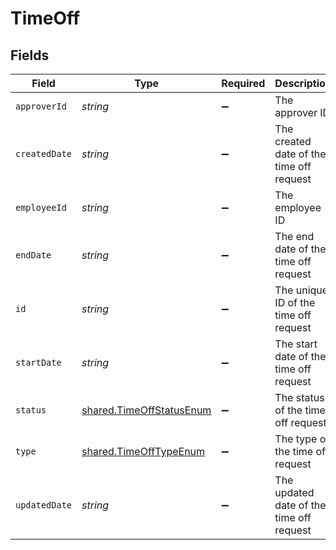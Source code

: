 # TimeOff


## Fields

| Field                                                                | Type                                                                 | Required                                                             | Description                                                          | Example                                                              |
| -------------------------------------------------------------------- | -------------------------------------------------------------------- | -------------------------------------------------------------------- | -------------------------------------------------------------------- | -------------------------------------------------------------------- |
| `approverId`                                                         | *string*                                                             | :heavy_minus_sign:                                                   | The approver ID                                                      | 1687-4                                                               |
| `createdDate`                                                        | *string*                                                             | :heavy_minus_sign:                                                   | The created date of the time off request                             |                                                                      |
| `employeeId`                                                         | *string*                                                             | :heavy_minus_sign:                                                   | The employee ID                                                      | 1687-3                                                               |
| `endDate`                                                            | *string*                                                             | :heavy_minus_sign:                                                   | The end date of the time off request                                 |                                                                      |
| `id`                                                                 | *string*                                                             | :heavy_minus_sign:                                                   | The unique ID of the time off request                                | 123456                                                               |
| `startDate`                                                          | *string*                                                             | :heavy_minus_sign:                                                   | The start date of the time off request                               |                                                                      |
| `status`                                                             | [shared.TimeOffStatusEnum](../../models/shared/timeoffstatusenum.md) | :heavy_minus_sign:                                                   | The status of the time off request                                   |                                                                      |
| `type`                                                               | [shared.TimeOffTypeEnum](../../models/shared/timeofftypeenum.md)     | :heavy_minus_sign:                                                   | The type of the time off request                                     |                                                                      |
| `updatedDate`                                                        | *string*                                                             | :heavy_minus_sign:                                                   | The updated date of the time off request                             |                                                                      |